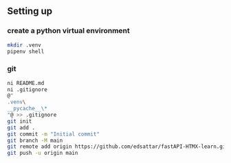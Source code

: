 ## Setting up

### create a python virtual environment
```sh
mkdir .venv
pipenv shell
```

### git
```sh
ni README.md
ni .gitignore
@"
.venv\
__pycache__\*
"@ >> .gitignore
git init
git add .
git commit -m "Initial commit"
git branch -M main
git remote add origin https://github.com/edsattar/fastAPI-HTMX-learn.git
git push -u origin main
```
